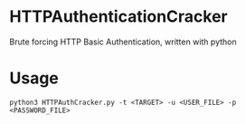 # HTTPAuthenticationCracker
Brute forcing HTTP Basic Authentication, written with python

# Usage
```
python3 HTTPAuthCracker.py -t <TARGET> -u <USER_FILE> -p <PASSWORD_FILE>

```
